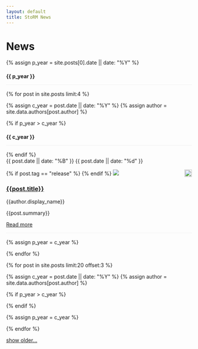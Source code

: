 ```yaml
---
layout: default
title: StoRM News
---
```


# News

{% assign p_year = site.posts[0].date || date: "%Y" %}
<h4 class="marketing" style="border-bottom: 1px solid #efefef; padding-bottom: 14px; margin-bottom: 16px;">{{ p_year }}</h4>

{% for post in site.posts limit:4 %}

{% assign c_year = post.date || date: "%Y" %}
{% assign author = site.data.authors[post.author] %}

{% if p_year > c_year %}
<h4 class="marketing" style="border-bottom: 1px solid #efefef; padding-bottom: 14px; margin-bottom: 16px;">{{ c_year }}</h4>
{% endif %}

<div class="row-fluid marketing news-row" style="border-bottom: 1px solid #efefef; padding-bottom: 14px; margin-bottom: 16px;">
  <div class="span2" style="padding-bottom: 15px;">
    <div class="calendar">
      <span class="month">{{ post.date || date: "%B" }} </span>
      <span class="day">{{ post.date || date: "%d" }}</span>
    </div>
  </div>
  <div class="span10">
    {% if post.tag == "release" %}
    <img src="{{ site.baseurl }}/assets/images/bookmark-orange.png" style="width:20px; float: right; margin: 0 0;"/>
    {% endif %}
    <img class="media-object pull-left img-rounded" src="http://www.gravatar.com/avatar/{{ author.gravatar }}?s=52" style="margin-right: 20px;">
    <h3><a href="{{site.baseurl}}{{post.url}}">{{post.title}}</a></h3>
    <p><i class="icon-user"></i> {{author.display_name}}</p>
    <p>{{post.summary}}</p>
    <a href="{{site.baseurl}}{{post.url}}">Read more</a>
  </div>
</div>

{% assign p_year = c_year %}

{% endfor %}


{% for post in site.posts limit:20 offset:3 %}

{% assign c_year = post.date || date: "%Y" %}
{% assign author = site.data.authors[post.author] %}

{% if p_year > c_year %}
<h4 class="marketing" style="display: none; border-bottom: 1px solid #efefef; padding-bottom: 14px; margin-bottom: 16px;">{{ c_year }}</h4>
{% endif %}

<div class="row-fluid marketing news-row" style="display: none; border-bottom: 1px solid #efefef; padding-bottom: 14px; margin-bottom: 16px;">
  <div class="span2" style="padding-bottom: 15px;">
    <div class="calendar">
      <span class="month">{{ post.date || date: "%B" }} </span>
      <span class="day">{{ post.date || date: "%d" }}</span>
    </div>
  </div>
  <div class="span10">
    {% if post.tag == "release" %}
    <img src="{{ site.baseurl }}/assets/images/bookmark-orange.png" style="width:20px; float: right; margin: 0 0;"/>
    {% endif %}
    <img class="media-object pull-left img-rounded" src="http://www.gravatar.com/avatar/{{ author.gravatar }}?s=52" style="margin-right: 20px;">
    <h3><a href="{{site.baseurl}}{{post.url}}">{{post.title}}</a></h3>
    <p><i class="icon-user"></i> {{author.display_name}}</p>
    <p>{{post.summary}}</p>
    <a href="{{site.baseurl}}{{post.url}}">Read more</a>
  </div>
</div>

{% assign p_year = c_year %}

{% endfor %}

<a href="#" onclick="showallnews(this);">show older...</a>
